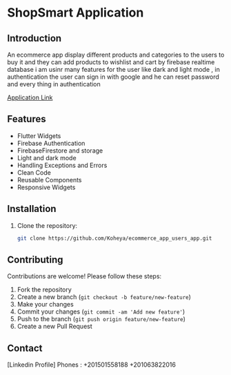 # ShopSmart Application

## Introduction

An ecommerce app display different products and categories to the users to buy it and they can add products to wishlist and cart by firebase realtime database i am usinr many features for the user like dark and light mode , in authentication the user can sign in with google and he can reset password and every thing in authentication

[Application Link](https://www.linkedin.com/posts/mohamed-said-koheya-4989571a9_flutter-flutterdeveloper-flutterdev-activity-7181351290663280640-nFRl?utm_source=share&utm_medium=member_desktop)

## Features

- Flutter Widgets
- Firebase Authentication
- FirebaseFirestore and storage
- Light and dark mode
- Handling Exceptions and Errors
- Clean Code
- Reusable Components
- Responsive Widgets

## Installation

1. Clone the repository:

    ```bash
    git clone https://github.com/Koheya/ecommerce_app_users_app.git
    ```

## Contributing

Contributions are welcome! Please follow these steps:

1. Fork the repository
2. Create a new branch (`git checkout -b feature/new-feature`)
3. Make your changes
4. Commit your changes (`git commit -am 'Add new feature'`)
5. Push to the branch (`git push origin feature/new-feature`)
6. Create a new Pull Request


## Contact
[Linkedin Profile]
Phones :
+201501558188
+201063822016
